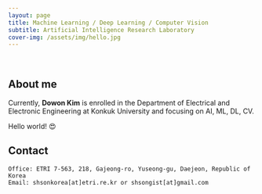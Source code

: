 ```yaml
---
layout: page
title: Machine Learning / Deep Learning / Computer Vision
subtitle: Artificial Intelligence Research Laboratory
cover-img: /assets/img/hello.jpg
---
```


<br/>

## About me

Currently, **Dowon Kim** is enrolled in the Department of Electrical and Electronic Engineering at Konkuk University and focusing on AI, ML, DL, CV.


Hello world! &#128525;

## Contact

```
Office: ETRI 7-563, 218, Gajeong-ro, Yuseong-gu, Daejeon, Republic of Korea
Email: shsonkorea[at]etri.re.kr or shsongist[at]gmail.com
```
